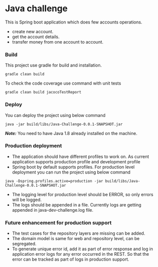 # Java challenge

This is Spring boot application which does few accounts operations.
- create new account.
- get the account details.
- transfer money from one account to account.

### Build

This project use gradle for build and installation.
``` 
gradle clean build
```

To check the code coverage use command with unit tests
```
gradle clean build jacocoTestReport
```
 
### Deploy
You can deploy the project using below command
```
java -jar build/libs/Java-Challenge-0.0.1-SNAPSHOT.jar
```
***Note:*** You need to have Java 1.8 already installed on the machine.

### Production deployment

- The application should have different profiles to work on. As current application supports production profile and development profile
- Spring boot by default supports profiles. For production level deployment you can run the project using below command
``` 
java -Dspring.profiles.active=production -jar build/libs/Java-Challenge-0.0.1-SNAPSHOT.jar
```
- The logging level for production level should be ERROR, so only errors will be logged.
- The logs should be appended in a file. Currently logs are getting appended in java-dev-challenge.log file.

### Future enhancement for production support
- The test cases for the repository layers are missing can be added.
- The domain model is same for web and repository level, can be segregated.
- To generate unique error id, add it as part of error response and log in application error logs for any error occurred 
    in the REST. So that the error can be tracked as part of logs in production support.

